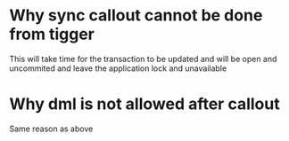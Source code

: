 # Why sync callout cannot be done from tigger
This will take time for the transaction to be updated and will be open and uncommited and leave the application lock and unavailable
# Why dml is not allowed after callout
Same reason as above
